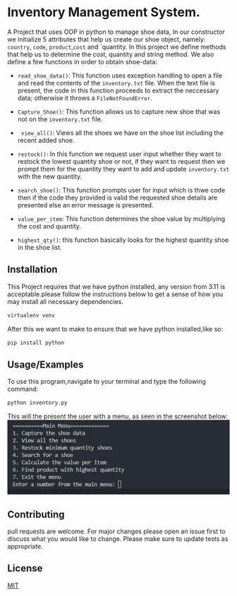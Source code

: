 # Inventory Management System.

A Project that uses OOP in python to manage shoe data, In our constructor we initialize 5 attributes that help us create our shoe object, namely: `country`, `code`, `product`,`cost` and `quantity.
In this project we define methods that help us to determine the cost, quantity and string method.
We also define a few functions in order to obtain shoe-data:

- `read_shoe_data()`: This function uses exception handling to open a file and read the contents of the `inventory.txt` file. When the text file is present, the code in this function proceeds to extract the neccessary data; otherwise it throws a `FileNotFoundError`.

- `Capture_Shoe()`: This function allows us to capture new shoe that was not on the `inventory.txt` file.

- ` view_all()`: Views all the shoes we have on the shoe list including the recent added shoe.

- `restock()`: In this function we request user input whether they want to restock the lowest quantity shoe or not, if they want to request then we prompt them for the quantity they want to add and  update `inventory.txt` with the new quantity.

- `search_shoe()`: This function prompts user for input which is thwe code then if the code they provided is valid the requested shoe details are presented else an error message is presented.

- `value_per_item`: This function determines the shoe value by multiplying the cost and quantity.

- `highest_qty()`: this function basically looks for the highest quantity shoe in the shoe list.

## Installation

This Project requires that we have python installed, any version from 3.11 is acceptable.please follow the instructions below to get a sense of how you may install all necessary dependencies.
```bash
virtualenv venv
```
After this we want to make to ensure that we have python installed,like so:
```bash
pip install python
```

## Usage/Examples

To use this program,navigate to your terminal and type the following command:
```bash
python inventory.py 
```
This will the present the user with a menu, as seen in the screenshot below:
![ALT TEXT](inventory-menu.PNG)

## Contributing
pull requests are welcome. For major changes please open an issue first to discuss what you would like to change. Please make sure to update tests as appropriate.

## License
[MIT](https://choosealicense.com/licenses/mit/)